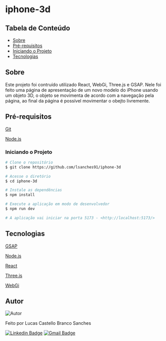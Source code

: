 # iphone-3d

## Tabela de Conteúdo
* [Sobre](#Sobre)
* [Pré-requisitos](#Pré-requisitos)
* [Iniciando o Projeto](#Iniciando-o-Projeto)
* [Tecnologias](#Tecnologias)

## Sobre
Este projeto foi contruído utilizado React, WebGi, Three.js e GSAP. Nele foi feito uma página de apresentação de um novo modelo do iPhone usando um objeto 3D, o objeto se movimenta de acordo com a navegação pela página, ao final da página é possível movimentar o obejto livremente.

## Pré-requisitos
[Git](https://git-scm.com/)

[Node.js](https://nodejs.org/en)

### Iniciando o Projeto

```bash
# Clone o repositório
$ git clone https://github.com/lsanches91/iphone-3d

# Acesse o diretório
$ cd iphone-3d

# Instale as dependências
$ npm install

# Execute a aplicação em modo de desenvolvedor
$ npm run dev

# A aplicação vai iniciar na porta 5173 - <http://localhost:5173/>
```

## Tecnologias
[GSAP](https://greensock.com/gsap/)

[Node.js](https://nodejs.org/en)

[React](https://react.dev/)

[Three.js](https://threejs.org/)

[WebGi](https://webgi.xyz/docs/)

## Autor

![Autor](https://images.weserv.nl/?url=https://avatars.githubusercontent.com/u/32664448?v=4&h=150&w=150&fit=cover&mask=circle&maxage=7d)

Feito por Lucas Castello Branco Sanches

[![Linkedin Badge](https://img.shields.io/badge/-Lucas_Castello_Branco_Sanches-blue?style=flat-square&logo=Linkedin&logoColor=white&link=https://www.linkedin.com/in/tgmarinho/)](https://www.linkedin.com/in/lcbsanches/) [![Gmail Badge](https://img.shields.io/badge/-lcbsanches@gmail.com-c14438?style=flat-square&logo=Gmail&logoColor=white&link=mailto:tgmarinho@gmail.com)](mailto:lcbsanches@gmail.com)
